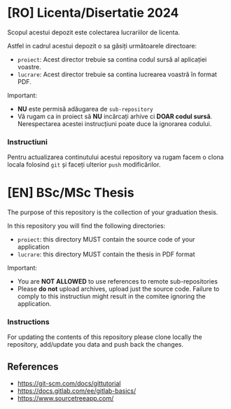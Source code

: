 # [RO] Licenta/Disertatie 2024

Scopul acestui depozit este colectarea lucrariilor de licenta.

Astfel in cadrul acestui depozit o sa găsiți următoarele directoare:

- `proiect`: Acest director trebuie sa contina codul sursă al aplicației voastre.
- `lucrare`: Acest director trebuie sa contina lucrearea voastră în format PDF.

Important:

- **NU** este permisă adăugarea de `sub-repository`
- Vă rugam ca in proiect să **NU** incărcați arhive ci **DOAR codul sursă**. Nerespectarea acestei instrucțiuni poate duce la ignorarea codului.

### Instructiuni

Pentru actualizarea continutului acestui repository va rugam facem o clona locala folosind `git` și faceți ulterior `push` modificărilor.

# [EN] BSc/MSc Thesis

The purpose of this repository is the collection of your graduation thesis.

In this repository you will find the following directories:

- `proiect`: this directory MUST contain the source code of your application
- `lucrare`: this directory MUST contain the thesis in PDF format

Important:

- You are **NOT ALLOWED** to use references to remote sub-repositories
- Please **do not** upload archives, upload just the source code. Failure to comply to this instructiun might result in the comitee ignoring the application.

### Instructions

For updating the contents of this repository please clone locally the repository, add/update you data and push back the changes.

## References

- https://git-scm.com/docs/gittutorial
- https://docs.gitlab.com/ee/gitlab-basics/
- https://www.sourcetreeapp.com/
